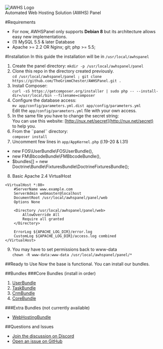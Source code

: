 ![AWHS Logo](https://nicolasmeloni.ovh/images/awhspanel.png)  
Automated Web Hosting Solution (AWHS) Panel

#Requirements
* For now, AWHSPanel only supports **Debian 8** but its architecture allows easy new implementations.
* (1) MySQL 5.5 & later Database
* Apache >= 2.2 OR Nginx; git; php >= 5.5;

#Installation
In this guide the installation will be in `/usr/local/awhspanel`  
1. Create the panel directory: `mkdir -p /usr/local/awhspanel/panel`  
2. Clone this repo in the directory created previously.  
`cd /usr/local/awhspanel/panel ; git clone https://github.com/TheGrimmChester/AWHSPanel.git .`  
3. Install Composer:  
`curl -sS https://getcomposer.org/installer | sudo php -- --install-dir=/usr/local/bin --filename=composer`  
4. Configure the database access:  
`mv app/config/parameters.yml.dist app/config/parameters.yml`  
Edit the `app/config/parameters.yml` file with your own access.  
5. In the same file you have to change the secret string:  
You can use this website: [http://nux.net/secret](http://nux.net/secret) to help you.  
6. From the ¨panel¨ directory:  
`composer install`  
7. Uncomment few lines in `app/AppKernel.php` (l.19-20 & l.31)  
* new FOS\UserBundle\FOSUserBundle(),
* new FM\BbcodeBundle\FMBbcodeBundle(),
* $bundles[] = new Doctrine\Bundle\FixturesBundle\DoctrineFixturesBundle();  

8. Basic Apache 2.4 VirtualHost  
```text
<VirtualHost *:80>
    #ServerName www.example.com
    ServerAdmin webmaster@localhost
    DocumentRoot /usr/local/awhspanel/panel/web
    Options None

    <Directory /usr/local/awhspanel/panel/web>
        AllowOverride All
        Require all granted
    </Directory>

    ErrorLog ${APACHE_LOG_DIR}/error.log
    CustomLog ${APACHE_LOG_DIR}/access.log combined
</VirtualHost>
```  
9. You may have to set permissions back to www-data  
`chown -R www-data:www-data /usr/local/awhspanel/panel/*`

##Ready to Use
Now the base is functional. You can install our bundles.

##Bundles
###Core Bundles (install in order)
1. [UserBundle](https://github.com/TheGrimmChester/UserBundle)
2. [TaskBundle](https://github.com/TheGrimmChester/TaskBundle)
3. [CrmBundle](https://github.com/TheGrimmChester/CrmBundle)
4. [CoreBundle](https://github.com/TheGrimmChester/CoreBundle)

###Extra Bundles (not currently available)
* [WebHostingBundle](#)

##Questions and Issues
* [Join the discussion on Discord](https://discord.gg/HxNXfJK)
* [Open an issue on GitHub](https://github.com/TheGrimmChester/AWHSPanel/issues)
